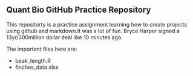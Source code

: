 ## Quant Bio GitHub Practice Repository 

This repositorty is a practice assignment learning how to create projects using github and markdown.It was a lot of fun. 
Bryce Harper signed a 13yr/300million dollar deal like 10 minutes ago.

The important files here are:

* beak_length.R
* finches_data.xlsx